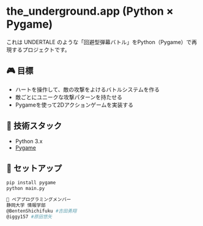 # the_underground.app (Python × Pygame)

これは UNDERTALE のような「回避型弾幕バトル」をPython（Pygame）で再現するプロジェクトです。

## 🎮 目標
- ハートを操作して、敵の攻撃をよけるバトルシステムを作る
- 敵ごとにユニークな攻撃パターンを持たせる
- Pygameを使って2Dアクションゲームを実装する

## 🔧 技術スタック
- Python 3.x
- [Pygame](https://www.pygame.org/)

## 🚀 セットアップ
```bash
pip install pygame
python main.py

👥 ペアプログラミングメンバー
静岡大学 情報学部
@BentenShichifuku #吉田勇翔
@iggy157 #原田悠矢
